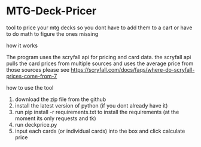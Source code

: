 # MTG-Deck-Pricer
tool to price your mtg decks so you dont have to add them to a cart or have to do math to figure the ones missing

how it works

The program uses the scryfall api for pricing and card data. the scryfall api pulls the card prices from multiple sources and uses the average price from those sources 
please see https://scryfall.com/docs/faqs/where-do-scryfall-prices-come-from-7 

how to use the tool 

1. download the zip file from the github
2. install the latest version of python (if you dont already have it)
3. run pip install -r requirements.txt to install the requirements (at the moment its only requests and tk)
4. run deckprice.py
5. input each cards (or individual cards) into the box and click calculate price
